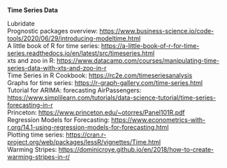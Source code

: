 **Time Series Data**   

Lubridate   
Prognostic packages overview: https://www.business-science.io/code-tools/2020/06/29/introducing-modeltime.html   
A little book of R for time series: https://a-little-book-of-r-for-time-series.readthedocs.io/en/latest/src/timeseries.html   
xts and zoo in R: https://www.datacamp.com/courses/manipulating-time-series-data-with-xts-and-zoo-in-r   
Time Series in R Cookbook: https://rc2e.com/timeseriesanalysis    
Graphs for time series: https://r-graph-gallery.com/time-series.html    
Tutorial for ARIMA: forecasting AirPassengers: https://www.simplilearn.com/tutorials/data-science-tutorial/time-series-forecasting-in-r    
Princeton: https://www.princeton.edu/~otorres/Panel101R.pdf    
Regression Models for Forecasting: https://www.econometrics-with-r.org/14.1-using-regression-models-for-forecasting.html   
Plotting time series: https://cran.r-project.org/web/packages/lessR/vignettes/Time.html   
Warming Stripes:  https://dominicroye.github.io/en/2018/how-to-create-warming-stripes-in-r/    

